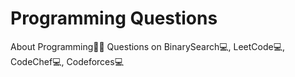 # Programming Questions
About
Programming👨‍💻 Questions on BinarySearch💻, LeetCode💻, CodeChef💻, Codeforces💻
